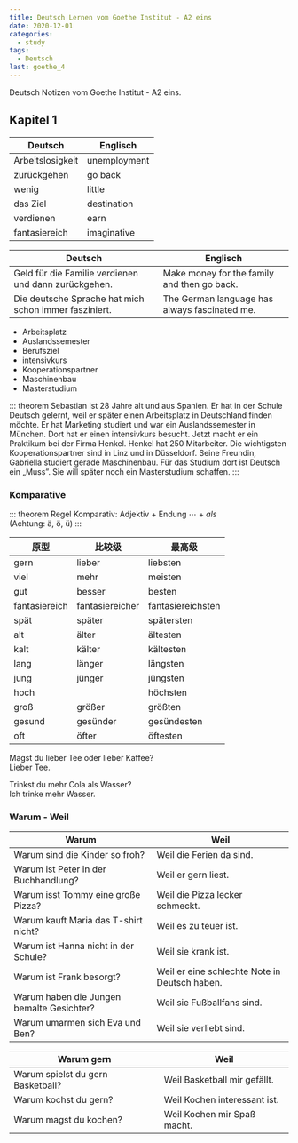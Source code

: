```yaml
---
title: Deutsch Lernen vom Goethe Institut - A2 eins
date: 2020-12-01
categories:
  - study
tags:
  - Deutsch
last: goethe_4
---
```


Deutsch Notizen vom Goethe Institut - A2 eins.

<!-- more -->

## Kapitel 1

| Deutsch          | Englisch     |
| ---------------- | ------------ |
| Arbeitslosigkeit | unemployment |
| zurückgehen      | go back      |
| wenig            | little       |
| das Ziel         | destination  |
| verdienen        | earn         |
| fantasiereich    | imaginative  |

| Deutsch                                               | Englisch                                      |
| ----------------------------------------------------- | --------------------------------------------- |
| Geld für die Familie verdienen und dann zurückgehen.  | Make money for the family and then go back.   |
| Die deutsche Sprache hat mich schon immer fasziniert. | The German language has always fascinated me. |

- Arbeitsplatz
- Auslandssemester
- Berufsziel
- intensivkurs
- Kooperationspartner
- Maschinenbau
- Masterstudium

::: theorem
Sebastian ist 28 Jahre alt und aus Spanien. Er hat in der Schule Deutsch gelernt, weil er später einen Arbeitsplatz in Deutschland finden möchte. Er hat Marketing studiert und war ein Auslandssemester in München. Dort hat er einen intensivkurs besucht. Jetzt macht er ein Praktikum bei der Firma Henkel. Henkel hat 250 Mitarbeiter. Die wichtigsten Kooperationspartner sind in Linz und in Düsseldorf. Seine Freundin, Gabriella studiert gerade Maschinenbau. Für das Studium dort ist Deutsch ein „Muss”. Sie will später noch ein Masterstudium schaffen.
:::

### Komparative

::: theorem Regel
Komparativ: Adjektiv + Endung $\cdots$ + _als_  
(Achtung: ä, ö, ü)
:::

| 原型          | 比较级                        | 最高级            |
| ------------- | ----------------------------- | ----------------- |
| gern          | lieber                        | liebsten          |
| viel          | mehr                          | meisten           |
| gut           | besser                        | besten            |
| fantasiereich | fantasiereicher               | fantasiereichsten |
| spät          | später                        | spätersten        |
| alt           | älter                         | ältesten          |
| kalt          | kälter                        | kältesten         |
| lang          | länger                        | längsten          |
| jung          | jünger                        | jüngsten          |
| hoch          | <d type="impt" text="höher"/> | höchsten          |
| groß          | größer                        | größten           |
| gesund        | gesünder                      | gesündesten       |
| oft           | öfter                         | öftesten          |

Magst du lieber Tee oder lieber Kaffee?  
Lieber Tee.

Trinkst du mehr Cola als Wasser?  
Ich trinke mehr Wasser.

### Warum - Weil

| Warum                                     | Weil                                          |
| ----------------------------------------- | --------------------------------------------- |
| Warum sind die Kinder so froh?            | Weil die Ferien da sind.                      |
| Warum ist Peter in der Buchhandlung?      | Weil er gern liest.                           |
| Warum isst Tommy eine große Pizza?        | Weil die Pizza lecker schmeckt.               |
| Warum kauft Maria das T-shirt nicht?      | Weil es zu teuer ist.                         |
| Warum ist Hanna nicht in der Schule?      | Weil sie krank ist.                           |
| Warum ist Frank besorgt?                  | Weil er eine schlechte Note in Deutsch haben. |
| Warum haben die Jungen bemalte Gesichter? | Weil sie Fußballfans sind.                    |
| Warum umarmen sich Eva und Ben?           | Weil sie verliebt sind.                       |

| Warum gern                        | Weil                         |
| --------------------------------- | ---------------------------- |
| Warum spielst du gern Basketball? | Weil Basketball mir gefällt. |
| Warum kochst du gern?             | Weil Kochen interessant ist. |
| Warum magst du kochen?            | Weil Kochen mir Spaß macht.  |
